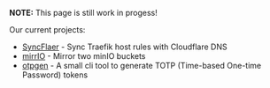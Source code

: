 **NOTE:** This page is still work in progess!

Our current projects:

- [SyncFlaer](https://github.com/containeroo/SyncFlaer) - Sync Traefik host rules with Cloudflare DNS
- [mirrIO](https://github.com/containeroo/mirrIO) - Mirror two minIO buckets
- [otpgen](https://github.com/containeroo/otpgen) - A small cli tool to generate TOTP (Time-based One-time Password) tokens

